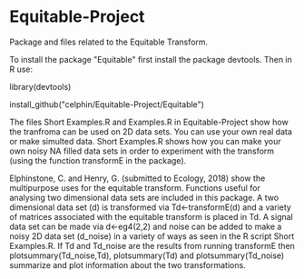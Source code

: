 # Equitable-Project
Package and files related to the Equitable Transform.

To install the package "Equitable" first install the package devtools. Then in R use:

library(devtools)

install_github("celphin/Equitable-Project/Equitable")

The files Short Examples.R  and Examples.R in Equitable-Project show how the tranfroma can be used on 2D data sets. You can use your own real data or make simulted data. Short Examples.R shows how you can make your own noisy NA filled data sets in order to experiment with the transform (using the function transformE in the package).

Elphinstone, C. and Henry, G. (submitted to Ecology, 2018) show the multipurpose uses for the equitable transform. Functions useful for analysing two dimensional data sets are included in this package. A two dimensional data set (d) is transformed via Td<-transformE(d) and a variety of matrices associated with the equitable transform is placed in Td. A signal data set can be made via d<-eg4(2,2) and noise can be added to make a noisy 2D data set (d_noise) in a variety of ways as seen in the R script Short Examples.R. If Td and Td_noise are the results from running transformE then plotsummary(Td_noise,Td), plotsummary(Td) and plotsummary(Td_noise) summarize and plot information about the two transformations. 

